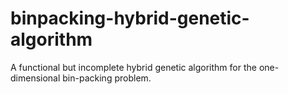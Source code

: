 # binpacking-hybrid-genetic-algorithm
A functional but incomplete hybrid genetic algorithm for the one-dimensional bin-packing problem.
